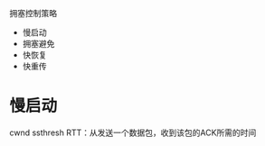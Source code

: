 拥塞控制策略
* 慢启动
* 拥塞避免
* 快恢复
* 快重传

# 慢启动
cwnd 
ssthresh
RTT：从发送一个数据包，收到该包的ACK所需的时间


<!--stackedit_data:
eyJoaXN0b3J5IjpbLTQxMzMzOTksLTIxMzc4NTczNTQsNjE1Mz
A1MzM5LC0yNTczMTQ0MDldfQ==
-->
